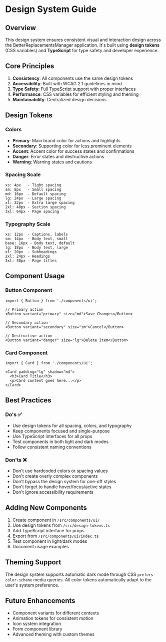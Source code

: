 # Design System Guide

## Overview

This design system ensures consistent visual and interaction design across the BetterReplacementsManager application. It's built using **design tokens** (CSS variables) and **TypeScript** for type safety and developer experience.

## Core Principles

1. **Consistency**: All components use the same design tokens
2. **Accessibility**: Built with WCAG 2.1 guidelines in mind
3. **Type Safety**: Full TypeScript support with proper interfaces
4. **Performance**: CSS variables for efficient styling and theming
5. **Maintainability**: Centralized design decisions

## Design Tokens

### Colors
- **Primary**: Main brand color for actions and highlights
- **Secondary**: Supporting color for less prominent elements
- **Accent**: Accent color for success states and confirmations
- **Danger**: Error states and destructive actions
- **Warning**: Warning states and cautions

### Spacing Scale
```
xs: 4px   - Tight spacing
sm: 8px   - Small spacing
md: 16px  - Default spacing
lg: 24px  - Large spacing
xl: 32px  - Extra large spacing
2xl: 48px - Section spacing
3xl: 64px - Page spacing
```

### Typography Scale
```
xs: 12px  - Captions, labels
sm: 14px  - Body text, small
base: 16px - Body text, default
lg: 18px  - Body text, large
xl: 20px  - Subheadings
2xl: 24px - Headings
3xl: 30px - Page titles
```

## Component Usage

### Button Component
```tsx
import { Button } from './components/ui';

// Primary action
<Button variant="primary" size="md">Save Changes</Button>

// Secondary action
<Button variant="secondary" size="sm">Cancel</Button>

// Destructive action
<Button variant="danger" size="lg">Delete Item</Button>
```

### Card Component
```tsx
import { Card } from './components/ui';

<Card padding="lg" shadow="md">
  <h3>Card Title</h3>
  <p>Card content goes here...</p>
</Card>
```

## Best Practices

### Do's ✅
- Use design tokens for all spacing, colors, and typography
- Keep components focused and single-purpose
- Use TypeScript interfaces for all props
- Test components in both light and dark modes
- Follow consistent naming conventions

### Don'ts ❌
- Don't use hardcoded colors or spacing values
- Don't create overly complex components
- Don't bypass the design system for one-off styles
- Don't forget to handle hover/focus/active states
- Don't ignore accessibility requirements

## Adding New Components

1. Create component in `/src/components/ui/`
2. Use design tokens from `/src/design-tokens.ts`
3. Add TypeScript interface for props
4. Export from `/src/components/ui/index.ts`
5. Test component in light/dark modes
6. Document usage examples

## Theming Support

The design system supports automatic dark mode through CSS `prefers-color-scheme` media queries. All color tokens automatically adapt to the user's system preference.

## Future Enhancements

- Component variants for different contexts
- Animation tokens for consistent motion
- Icon system integration
- Form component library
- Advanced theming with custom themes
